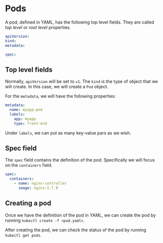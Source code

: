 # Pods

A pod, defined in YAML, has the following top level fields. They are called *top level* or *root level* properties.

```yaml
apiVersion:
kind:
metadata:

spec:
```

## Top level fields

Normally, `apiVersion` will be set to `v1`.
The `kind` is the type of object that we will create. In this case, we will create a `Pod` object.

For the `metadata`, we will have the following properties:
  
```yaml
metadata:
  name: myapp-pod
  labels:
    app: myapp
    type: front-end
```

Under `labels`, we can put as many key-value pars as we wish.

## Spec field

The `spec` field contains the definition of the pod. Specifically we will focus on the `containers` field.

```yaml
spec:
  containers:
    - name: nginx-controller
      image: nginx:1.7.9
```

## Creating a pod

Once we have the definition of the pod in YAML, we can create the pod by running `kubectl create -f <pod.yaml>`.

After creating the pod, we can check the status of the pod by running `kubectl get pods`.

